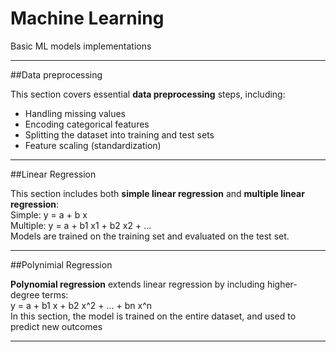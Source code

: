 # Machine Learning
Basic ML models implementations

---
##Data preprocessing

This section covers essential **data preprocessing** steps, including:
- Handling missing values
- Encoding categorical features
- Splitting the dataset into training and test sets
- Feature scaling (standardization)

---
##Linear Regression  

This section includes both **simple linear regression** and **multiple linear regression**:  
Simple: y = a + b x  
Multiple: y = a + b1 x1 + b2 x2 + ...  
Models are trained on the training set and evaluated on the test set.

---
##Polynimial Regression  

**Polynomial regression** extends linear regression by including higher-degree terms:  
y = a + b1 x + b2 x^2 + ... + bn x^n  
In this section, the model is trained on the entire dataset, and used to predict new outcomes

---
